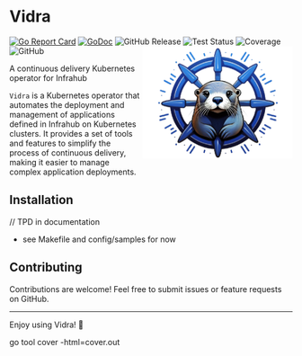 # Vidra
[![Go Report Card](https://goreportcard.com/badge/github.com/kubernetes/kubernetes)](https://goreportcard.com/report/https://github.com/infrahub-operator/vidra) 
[![GoDoc](https://pkg.go.dev/badge/github.com/infrahub-operator/vidra)](https://pkg.go.dev/github.com/infrahub-operator/vidra)
![GitHub Release](https://img.shields.io/github/v/release/SimLi1333/vidra?include_prereleases&sort=semver)
![Test Status](https://img.shields.io/github/actions/workflow/status/SimLi1333/vidra/main.yaml?label=Tests)
![Coverage](https://img.shields.io/endpoint?url=https://simli1333.github.io/vidra/coverage-badge.json)
![GitHub](https://img.shields.io/github/license/SimLi1333/vidra)
<img src=".github/logo.png" alt="Nornir Conditional Runner Logo" height="200" align="right">

A continuous delivery Kubernetes operator for Infrahub

`Vidra` is a Kubernetes operator that automates the deployment and management of applications defined in Infrahub on Kubernetes clusters. It provides a set of tools and features to simplify the process of continuous delivery, making it easier to manage complex application deployments.
## Installation
// TPD in documentation
- see Makefile and config/samples for now

## Contributing

Contributions are welcome! Feel free to submit issues or feature requests on GitHub.

--- 
Enjoy using Vidra! 🎉

go tool cover -html=cover.out